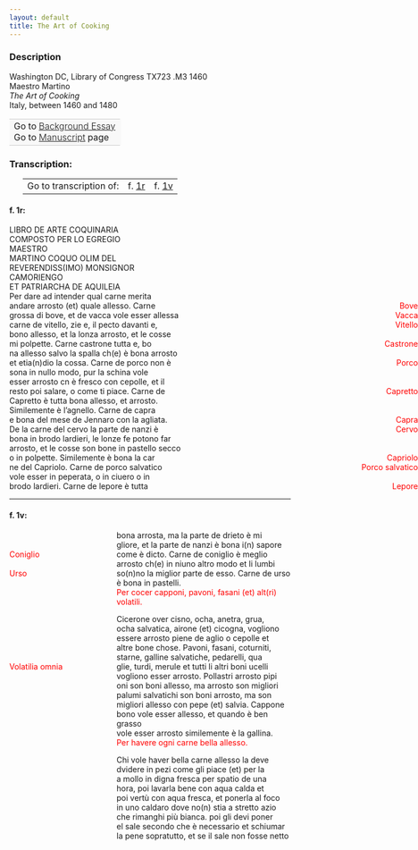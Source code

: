 ```yaml
---
layout: default
title: The Art of Cooking
---
```

### Description

Washington DC, Library of Congress TX723 .M3 1460<br>
Maestro Martino<br>
_The Art of Cooking_<br>
Italy, between 1460 and 1480
<table border="0.5" cellpadding="1" cellspacing="1" style="width: 200px; background-color:#F8F8F8;"><tbody style="border-color:#ccc"><tr style="border-color:#ccc"><td>Go to <a href="https://italian-paleography.library.utoronto.ca/content/about_IP_314" style="font-weight:300;" target="_blank">Background Essay</a><br />
			Go to <a href="https://italian-paleography.library.utoronto.ca/islandora/object/italianpaleography%3AIP_314" style="font-weight:300;" target="_blank">Manuscript</a> page</td>
</tr></tbody></table>

### Transcription:

<table border="0.5" cellpadding="1" cellspacing="1" style="width: 280px; margin-left:.25in;"><tbody><tr style="border-color:#B3B6B7"><td style="text-align:center">Go to transcription of:</td>
<td style="text-align:center">f. <a href="#1">1r</a></td>
<td style="text-align:center">f. <a href="#2">1v</a></td>
</tr></tbody></table>
<style>
.red {
 color:red;
}
.push {
    margin-left:12rem;
    display:block;
    position:relative;
}
.right {
 position: absolute;
 right: 0;
}
.left {
 position: absolute;
 left:-12rem;
}
</style>

<a id="1"></a>

#### f. 1r:

LIBRO DE ARTE COQUINARIA<br>
COMPOSTO PER LO EGREGIO<br>
MAESTRO<br>
MARTINO COQUO OLIM DEL<br>
REVERENDISS(IMO) MONSIGNOR<br>
CAMORIENGO<br>
ET PATRIARCHA DE AQUILEIA<br>
Per dare ad intender qual carne merita<br>
andare arrosto (et) quale allesso. Carne  <hi class="red right">Bove</hi><br>
grossa di bove, et de vacca vole esser allessa <hi class="red right">Vacca</hi><br>
carne de vitello, zie e, il pecto davanti e,  <hi class="red right">Vitello</hi><br>
bono allesso, et la lonza arrosto, et le cosse<br>
mi polpette. Carne castrone tutta e, bo<hi class="red right">Castrone</hi><br>
na allesso salvo la spalla ch(e) è bona arrosto<br>
et etia(n)dio la cossa. Carne de porco non è <hi class="red right">Porco</hi><br>
sona in nullo modo, pur la schina vole<br>
esser arrosto cn è fresco con cepolle, et il<br>
resto poi salare, o come ti piace. Carne de <hi class="red right">Capretto</hi><br>
Capretto è tutta bona allesso, et arrosto.<br>
Similemente è l’agnello. Carne de capra<br>
e bona del mese de Jennaro con la agliata.<hi class="red right">Capra</hi><br>
De la carne del cervo la parte de nanzi è <hi class="red right">Cervo</hi><br>
bona in brodo lardieri, le lonze fe potono far<br>
arrosto, et le cosse son bone in pastello secco<br>
o in polpette. Similemente è bona la car <hi class="red right">Capriolo</hi><br>
ne del Capriolo. Carne de porco salvatico <hi class="red right">Porco salvatico</hi><br>
vole esser in peperata, o in ciuero o in<br>
brodo lardieri. Carne de lepore è tutta<hi class="red right">Lepore</hi>

<hr />

<a id="2"></a>
#### f. 1v:

<div class="push">
bona arrosta, ma la parte de drieto è mi<br>
gliore, et la parte de nanzi è bona i(n) sapore<br>
<hi class="red left">Coniglio</hi> come è dicto. Carne de coniglio è meglio<br>
arrosto ch(e) in niuno altro modo et li lumbi<br>
<hi class="red left">Urso</hi> so(n)no la miglior parte de esso. Carne de urso<br>
è bona in pastelli.<br>
<hi class="red">Per cocer capponi, pavoni, fasani (et) alt(ri) volatili.</hi>

Cicerone over cisno, ocha, anetra, grua,<br>
ocha salvatica, airone (et) cicogna, vogliono<br>
essere arrosto piene de aglio o cepolle et<br>
altre bone chose. Pavoni, fasani, coturniti,<br>
starne, galline salvatiche, pedarelli, qua<br>
<hi class="red left">Volatilia omnia</hi> glie, turdi, merule et tutti li altri boni ucelli<br>
vogliono esser arrosto. Pollastri arrosto pipi<br>
oni son boni allesso, ma arrosto son migliori<br>
palumi salvatichi son boni arrosto, ma son<br>
migliori allesso con pepe (et) salvia. Cappone<br>
bono vole esser allesso, et quando è ben grasso<br>
vole esser arrosto similemente è la gallina.<br>
<hi class="red">Per havere ogni carne bella allesso.</hi>

Chi vole haver bella carne allesso la deve<br>
dvidere in pezi come gli piace (et) per la<br>
a mollo in digna fresca per spatio de una<br>
hora, poi lavarla bene con aqua calda et<br>
poi vertù con aqua fresca, et ponerla al foco<br>
in uno caldaro dove no(n) stia a stretto azio<br>
che rimanghi più bianca. poi gli devi poner<br>
el sale secondo che è necessario et schiumar<br>
la pene sopratutto, et se il sale non fosse netto
</div>